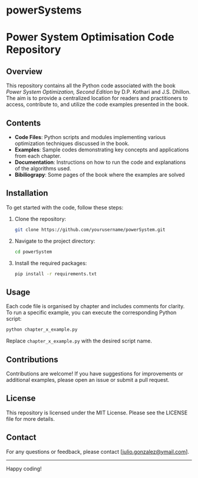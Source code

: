# powerSystems
# Power System Optimisation Code Repository

## Overview

This repository contains all the Python code associated with the book *Power System Optimization, Second Edition* by D.P. Kothari and J.S. Dhillon. The aim is to provide a centralized location for readers and practitioners to access, contribute to, and utilize the code examples presented in the book.

## Contents

- **Code Files**: Python scripts and modules implementing various optimization techniques discussed in the book.
- **Examples**: Sample codes demonstrating key concepts and applications from each chapter.
- **Documentation**: Instructions on how to run the code and explanations of the algorithms used.
- **Bibiliograpy**: Some pages of the book where the examples are solved

## Installation

To get started with the code, follow these steps:

1. Clone the repository:
   ```bash
   git clone https://github.com/yourusername/powerSystem.git
   ```
2. Navigate to the project directory:
   ```bash
   cd powerSystem
   ```
3. Install the required packages:
   ```bash
   pip install -r requirements.txt
   ```

## Usage

Each code file is organised by chapter and includes comments for clarity. To run a specific example, you can execute the corresponding Python script:

```bash
python chapter_x_example.py
```

Replace `chapter_x_example.py` with the desired script name.

## Contributions

Contributions are welcome! If you have suggestions for improvements or additional examples, please open an issue or submit a pull request.

## License

This repository is licensed under the MIT License. Please see the LICENSE file for more details.

## Contact

For any questions or feedback, please contact [julio.gonzalez@ymail.com].

---

Happy coding!
